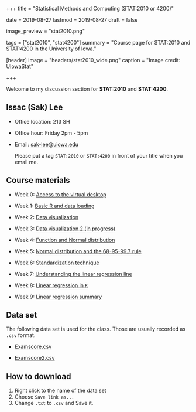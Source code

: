 +++
title = "Statistical Methods and Computing (STAT:2010 or 4200)"

date = 2019-08-27
lastmod = 2019-08-27
draft = false

image_preview = "stat2010.png"

tags = ["stat2010", "stat4200"]
summary = "Course page for STAT:2010 and STAT:4200 in the University of Iowa."

[header]
image = "headers/stat2010_wide.png"
caption = "Image credit: [UIowaStat](https://stat.uiowa.edu/)"

+++

Welcome to my discussion section for **STAT:2010** and **STAT:4200**.

## Issac (Sak) Lee

- Office location: 213 SH
- Office hour: Friday 2pm - 5pm
- Email: sak-lee@uiowa.edu
    
    Please put a tag `STAT:2010` or `STAT:4200` in front of your title when you email me.

## Course materials

- Week 0: <a href="https://theissaclee.com/post/stat2010-week0/" target="_self">Access to the virtual desktop</a>

- Week 1: <a href="https://theissaclee.com/post/stat2010-week1/" target="_self">Basic R and data loading</a>

- Week 2: <a href="https://theissaclee.com/post/stat2010-week2/" target="_self">Data visualization</a>

- Week 3: <a href="https://theissaclee.com/post/stat2010-week3/" target="_self">Data visualization 2 (in progress)</a>

- Week 4: <a href="https://theissaclee.com/post/stat2010-week4/" target="_self">Function and Normal distribution</a>

- Week 5: <a href="https://theissaclee.com/post/stat2010-week5/" target="_self">Normal distribution and the 68-95-99.7 rule</a>

- Week 6: <a href="https://theissaclee.com/post/stat2010-week6/" target="_self">Standardization technique</a>

- Week 7: <a href="https://theissaclee.com/post/stat2010-week7/" target="_self">Understanding the linear regression line</a>

- Week 8: <a href="https://theissaclee.com/post/stat2010-week8/" target="_self">Linear regression in `R`</a>

- Week 9: <a href="https://theissaclee.com/post/stat2010-week9/" target="_self">Linear regression summary </a>


## Data set

The following data set is used for the class. Those are usually recorded as `.csv` format.

- [Examscore.csv](https://raw.githubusercontent.com/issactoast/EnBlog/master/static/files/stat2010/examscore.csv)

- [Examscore2.csv](https://raw.githubusercontent.com/issactoast/EnBlog/master/static/files/stat2010/examscore2.csv)

## How to download

1. Right click to the name of the data set
1. Choose `Save link as...`
1. Change `.txt` to `.csv` and Save it.

